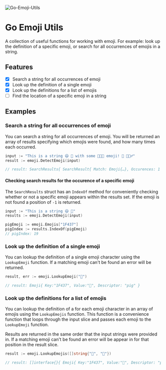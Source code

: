 ![Go-Emoji-Utils](http://up.tmdvs.me/52074bebc945/d)

# Go Emoji Utils
A collection of useful functions for working with emoji. For example: look up the definition of a specific emoji, or search for all occurrences of emojis in a string.

## Features
 - [x] Search a string for all occurrences of emoji
 - [x] Look up the definition of a single emoji
 - [x] Look up the definitions for a list of emojis
 - [ ] Find the location of a specific emoji in a string

## Examples
### Search a string for all occurrences of emoji
You can search a string for all occurrences of emoji. You will be returned an array of results specifying which emojis were found, and how many times each occurred.

```go
input := "This is a string 😄 🐷 with some 👍🏻🙈 emoji! 🐷 🏃🏿‍♂️"
result := emoji.DetectEmoji(input)

// result: SearchResults{ SearchResult{ Match: Emoji{…}, Occurences: 1 }, …}
```

#### Checking search results for the occurence of a specific emoji
The `SearchResults` struct has an `IndexOf` method for conveniently checking whether or not a specific emoji appears within the results set. If the emoji is not found a position of `-1` is returned.

```go
input := "This is a string 😄 🐷"
results := emoji.DetectEmoji(input)

pigEmoji := emoji.Emojis["1F437"]
pigIndex := results.IndexOf(pigEmoji)
// pigIndex: 19
```

### Look up the definition of a single emoji
You can lookup the definition of a single emoji character using the `LookupEmoji` function. If a matching emoji can't be found an error will be returned.

```go
result, err := emoji.LookupEmoji("🐷")

// result: Emoji{ Key:"1F437", Value:"🐷", Descriptor: "pig" }
```

### Look up the definitions for a list of emojis
You can lookup the definition of a for each emoji character in an array of emojis using the `LookupEmojis` function. This function is a convenience function that loops through the input slice and passes each emoji to the `LookupEmoji` function.

Results are returned in the same order that the input strings were provided in. If a matching emoji can't be found an error will be appear in for that position in the result slice.

```go
result := emoji.LookupEmojis([]string{"🐷", "🙈"})

// result: []interface{}{ Emoji{ Key:"1F437", Value:"🐷", Descriptor: "pig" }, …}
```
